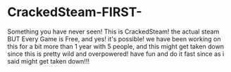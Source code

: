 # CrackedSteam-FIRST-
Something you have never seen! This is CrackedSteam! the actual steam BUT Every Game is Free, and yes! it's possible! we have been working on this for a bit more than 1 year with 5 people, and this might get taken down since this is pretty wild and overpowered! have fun and do it fast since as i said might get taken down!!!
